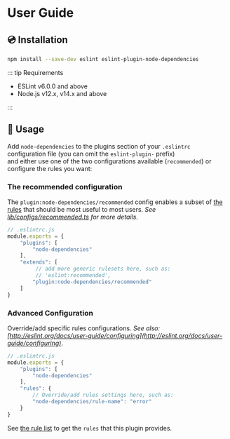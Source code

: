 # User Guide

## :cd: Installation

```bash
npm install --save-dev eslint eslint-plugin-node-dependencies
```

::: tip Requirements

- ESLint v6.0.0 and above
- Node.js v12.x, v14.x and above

:::

## :book: Usage

<!--USAGE_SECTION_START-->

Add `node-dependencies` to the plugins section of your `.eslintrc` configuration file (you can omit the `eslint-plugin-` prefix)  
and either use one of the two configurations available (`recommended`) or configure the rules you want:

### The recommended configuration

The `plugin:node-dependencies/recommended` config enables a subset of [the rules](../rules/README.md) that should be most useful to most users.
*See [lib/configs/recommended.ts](https://github.com/ota-meshi/eslint-plugin-node-dependencies/blob/master/lib/configs/recommended.ts) for more details.*

```js
// .eslintrc.js
module.exports = {
    "plugins": [
        "node-dependencies"
    ],
    "extends": [
         // add more generic rulesets here, such as:
         // 'eslint:recommended',
        "plugin:node-dependencies/recommended"
    ]
}
```

### Advanced Configuration

Override/add specific rules configurations. *See also: [http://eslint.org/docs/user-guide/configuring](http://eslint.org/docs/user-guide/configuring)*.

```js
// .eslintrc.js
module.exports = {
    "plugins": [
        "node-dependencies"
    ],
    "rules": {
        // Override/add rules settings here, such as:
        "node-dependencies/rule-name": "error"
    }
}
```

<!--USAGE_SECTION_END-->

See [the rule list](../rules/README.md) to get the `rules` that this plugin provides.

<!-- Some rules also support [shared settings](../settings/README.md). -->
